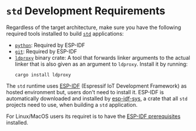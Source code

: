 # `std` Development Requirements

Regardless of the target architecture, make sure you have the following required tools installed to build [`std`][rust-esp-book-overview-std] applications:

- [`python`][python-website-download]: Required by ESP-IDF
- [`git`][git-website-download]: Required by ESP-IDF
- [`ldproxy`][embuild-github-ldproxy] binary crate: A tool that forwards linker arguments to the actual linker that is also given as an argument to `ldproxy`. Install it by running:
    ```shell
    cargo install ldproxy
    ```

The `std` runtime uses [ESP-IDF][esp-idf-github] (Espressif IoT Development Framework) as hosted environment but, users don't need to install it. ESP-IDF is automatically downloaded and installed by [esp-idf-sys][esp-idf-sys-github], a crate that all `std` projects need to use, when building a `std` application. 

For Linux/MacOS users its requiret is to have the [ESP-IDF prerequisites][esp-idf-install-guide] installed.

[rust-esp-book-overview-std]: ../overview/using-the-standard-library.md
[python-website-download]: https://www.python.org/downloads/
[git-website-download]: https://git-scm.com/downloads
[embuild-github-ldproxy]: https://github.com/esp-rs/embuild/tree/master/ldproxy
[esp-idf-sys-github]: https://github.com/esp-rs/esp-idf-sys
[esp-idf-github]: https://github.com/espressif/esp-idf
[esp-idf-install-guide]: https://docs.espressif.com/projects/esp-idf/en/latest/esp32/get-started/linux-macos-setup.html#step-1-install-prerequisites